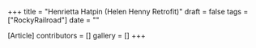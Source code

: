 +++
title = "Henrietta Hatpin (Helen Henny Retrofit)"
draft = false
tags = ["RockyRailroad"]
date = ""

[Article]
contributors = []
gallery = []
+++